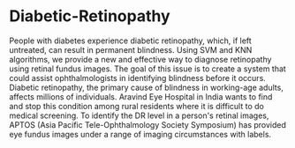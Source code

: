 # Diabetic-Retinopathy
People with diabetes experience diabetic retinopathy, which, if left untreated, can result in permanent blindness. Using SVM and KNN algorithms, we provide a new and effective way to diagnose retinopathy using retinal fundus images. The goal of this issue is to create a system that could assist ophthalmologists in identifying blindness before it occurs.  Diabetic retinopathy, the primary cause of blindness in working-age adults, affects millions of individuals. Aravind Eye Hospital in India wants to find and stop this condition among rural residents where it is difficult to do medical screening. To identify the DR level in a person's retinal images, APTOS (Asia Pacific Tele-Ophthalmology Society Symposium) has provided eye fundus images under a range of imaging circumstances with labels.
